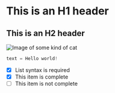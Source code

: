 # This is an H1 header
## This is an H2 header

![Image of some kind of cat](https://octodex.github.com/images/yaktocat.png)

``` Python
text = Hello world!
```

- [x] List syntax is required
- [x] This item is complete
- [ ] This item is not complete
